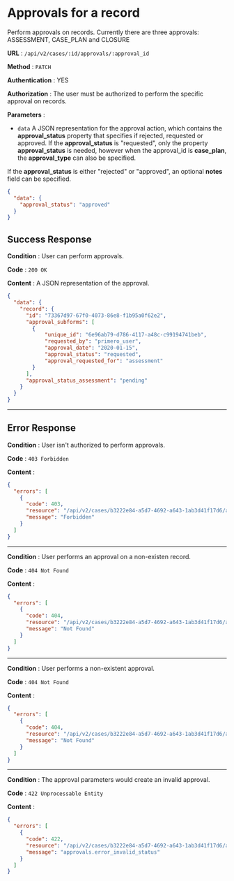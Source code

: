 # Approvals for a record

Perform approvals on records. Currently there are three approvals: ASSESSMENT, CASE_PLAN and CLOSURE

**URL** : `/api/v2/cases/:id/approvals/:approval_id`

**Method** : `PATCH`

**Authentication** : YES

**Authorization** : The user must be authorized to perform the specific approval on records.

**Parameters** :
* `data` A JSON representation for the approval action, which contains the __approval_status__ property that
specifies if rejected, requested or approved.
If the __approval_status__ is "requested", only the property __approval_status__ is needed, however when
the approval_id is __case_plan__, the __approval_type__ can also be specified.

If the __approval_status__ is either "rejected" or "approved", an optional __notes__ field can be specified.

```json
{
  "data": {
    "approval_status": "approved"
  }
}
```

## Success Response

**Condition** : User can perform approvals.

**Code** : `200 OK`

**Content** : A JSON representation of the approval.

```json
{
  "data": {
    "record": {
      "id": "73367d97-67f0-4073-86e8-f1b95a0f62e2",
      "approval_subforms": [
        {
            "unique_id": "6e96ab79-d786-4117-a48c-c99194741beb",
            "requested_by": "primero_user",
            "approval_date": "2020-01-15",
            "approval_status": "requested",
            "approval_requested_for": "assessment"
        }
      ],
      "approval_status_assessment": "pending"
    }
  }
}
```

---

## Error Response

**Condition** : User isn't authorized to perform approvals.

**Code** : `403 Forbidden`

**Content** :

```json
{
  "errors": [
    {
      "code": 403,
      "resource": "/api/v2/cases/b3222e84-a5d7-4692-a643-1ab3d41f17d6/approvals/:approval_id",
      "message": "Forbidden"
    }
  ]
}
```

---

**Condition** : User performs an approval on a non-existen record.

**Code** : `404 Not Found`

**Content** :

```json
{
  "errors": [
    {
      "code": 404,
      "resource": "/api/v2/cases/b3222e84-a5d7-4692-a643-1ab3d41f17d6/approvals/:approval_id",
      "message": "Not Found"
    }
  ]
}
```

---

**Condition** : User performs a non-existent approval.

**Code** : `404 Not Found`

**Content** :

```json
{
  "errors": [
    {
      "code": 404,
      "resource": "/api/v2/cases/b3222e84-a5d7-4692-a643-1ab3d41f17d6/approvals/unknown-approval-id",
      "message": "Not Found"
    }
  ]
}
```

---

**Condition** : The approval parameters would create an invalid approval.

**Code** : `422 Unprocessable Entity`

**Content** :

```json
{
  "errors": [
    {
      "code": 422,
      "resource": "/api/v2/cases/b3222e84-a5d7-4692-a643-1ab3d41f17d6/approvals/assessment",
      "message": "approvals.error_invalid_status"
    }
  ]
}
```
